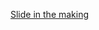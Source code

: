 [Slide in the making](https://github.com/carpentriesoffline/Building_a_miniHPC/blob/main/miniHPC.pdf)
